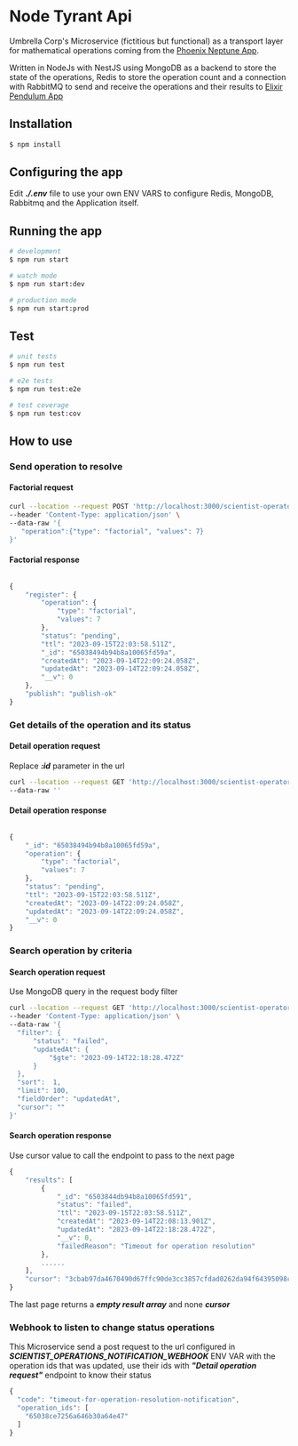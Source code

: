 # Node Tyrant Api

Umbrella Corp's Microservice (fictitious but functional) as a transport layer for mathematical operations coming from the [Phoenix Neptune App](https://github.com/angel-zguerrero/phoenix-neptune-app).

Written in NodeJs with NestJS using MongoDB as a backend to store the state of the operations, Redis to store the operation count and a connection with RabbitMQ to send and receive the operations and their results to [Elixir Pendulum App](https://github.com/angel-zguerrero/elixir-pendulum-app)


## Installation

```bash
$ npm install
```

## Configuring the app

Edit ***./.env*** file to use your own ENV VARS to configure Redis, MongoDB, Rabbitmq and the Application itself.

## Running the app

```bash
# development
$ npm run start

# watch mode
$ npm run start:dev

# production mode
$ npm run start:prod
```

## Test

```bash
# unit tests
$ npm run test

# e2e tests
$ npm run test:e2e

# test coverage
$ npm run test:cov
```

## How to use

### Send operation to resolve

#### Factorial request

```bash
curl --location --request POST 'http://localhost:3000/scientist-operator/solve' \
--header 'Content-Type: application/json' \
--data-raw '{
   "operation":{"type": "factorial", "values": 7} 
}'
```

#### Factorial response
```javascript

{
    "register": {
        "operation": {
            "type": "factorial",
            "values": 7
        },
        "status": "pending",
        "ttl": "2023-09-15T22:03:58.511Z",
        "_id": "65038494b94b8a10065fd59a",
        "createdAt": "2023-09-14T22:09:24.058Z",
        "updatedAt": "2023-09-14T22:09:24.058Z",
        "__v": 0
    },
    "publish": "publish-ok"
}

```

### Get details of the operation and its status

#### Detail operation request

Replace ***:id*** parameter in the url

```bash
curl --location --request GET 'http://localhost:3000/scientist-operator/find/:id' \
--data-raw ''
```


#### Detail operation response

```javascript

{
    "_id": "65038494b94b8a10065fd59a",
    "operation": {
        "type": "factorial",
        "values": 7
    },
    "status": "pending",
    "ttl": "2023-09-15T22:03:58.511Z",
    "createdAt": "2023-09-14T22:09:24.058Z",
    "updatedAt": "2023-09-14T22:09:24.058Z",
    "__v": 0
}

```

### Search operation by criteria

#### Search operation request

Use MongoDB query in the request body filter

```bash
curl --location --request GET 'http://localhost:3000/scientist-operator/search' \
--header 'Content-Type: application/json' \
--data-raw '{
  "filter": {
      "status": "failed",
      "updatedAt": {
          "$gte": "2023-09-14T22:18:28.472Z"
      }
  },
  "sort":  1,
  "limit": 100,
  "fieldOrder": "updatedAt",
  "cursor": ""
}'
```

#### Search operation response

Use cursor value to call the endpoint to pass to the next page

```javascript
{
    "results": [
        {
            "_id": "6503844db94b8a10065fd591",
            "status": "failed",
            "ttl": "2023-09-15T22:03:58.511Z",
            "createdAt": "2023-09-14T22:08:13.901Z",
            "updatedAt": "2023-09-14T22:18:28.472Z",
            "__v": 0,
            "failedReason": "Timeout for operation resolution"
        },
        ......
    ],
    "cursor": "3cbab97da4670490d67ffc90de3cc3857cfdad0262da94f64395098cb8811f66aad6df1a22db6326d2d61849afabf2ef34ded563bb1129aad42acdff82f65008e7bbc0c1c4dee76fd55c71c9f2f3b2b7e8832d0d9159eee1490dd2f996a5defcffc0e49ed95218955e4397054b79d6af14"
}

```

The last page returns a ***empty result array*** and none ***cursor***

### Webhook to listen to change status operations

This Microservice send a post request to the url configured in ***SCIENTIST_OPERATIONS_NOTIFICATION_WEBHOOK*** ENV VAR with the operation ids that was updated, use their ids with ***"Detail operation request"***  endpoint to know their status


```javascript
{
  "code": "timeout-for-operation-resolution-notification",
  "operation_ids": [
    "65038ce7256a646b30a64e47"
  ]
}

```